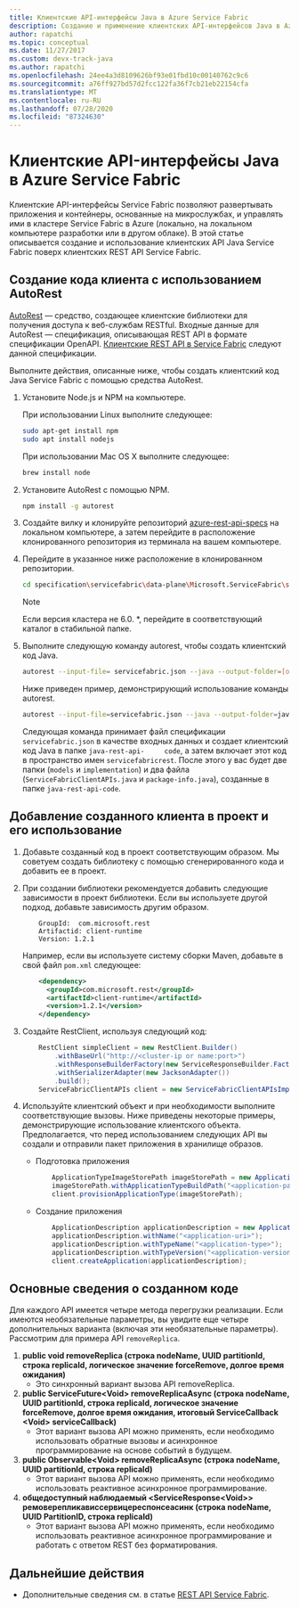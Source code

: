 ```yaml
---
title: Клиентские API-интерфейсы Java в Azure Service Fabric
description: Создание и применение клиентских API-интерфейсов Java в Azure Service Fabric с использованием спецификации клиентских REST API в Service Fabric
author: rapatchi
ms.topic: conceptual
ms.date: 11/27/2017
ms.custom: devx-track-java
ms.author: rapatchi
ms.openlocfilehash: 24ee4a3d8109626bf93e01fbd10c00140762c9c6
ms.sourcegitcommit: a76ff927bd57d2fcc122fa36f7cb21eb22154cfa
ms.translationtype: MT
ms.contentlocale: ru-RU
ms.lasthandoff: 07/28/2020
ms.locfileid: "87324630"
---
```

# <a name="azure-service-fabric-java-client-apis"></a>Клиентские API-интерфейсы Java в Azure Service Fabric

Клиентские API-интерфейсы Service Fabric позволяют развертывать приложения и контейнеры, основанные на микрослужбах, и управлять ими в кластере Service Fabric в Azure (локально, на локальном компьютере разработки или в другом облаке). В этой статье описывается создание и использование клиентских API Java Service Fabric поверх клиентских REST API Service Fabric.

## <a name="generate-the-client-code-using-autorest"></a>Создание кода клиента с использованием AutoRest

[AutoRest](https://github.com/Azure/autorest) — средство, создающее клиентские библиотеки для получения доступа к веб-службам RESTful. Входные данные для AutoRest — спецификация, описывающая REST API в формате спецификации OpenAPI. [Клиентские REST API в Service Fabric](https://github.com/Azure/azure-rest-api-specs/tree/master/specification/servicefabric/data-plane) следуют данной спецификации.

Выполните действия, описанные ниже, чтобы создать клиентский код Java Service Fabric с помощью средства AutoRest.

1. Установите Node.js и NPM на компьютере.

    При использовании Linux выполните следующее:
    ```bash
    sudo apt-get install npm
    sudo apt install nodejs
    ```
    При использовании Mac OS X выполните следующее:
    ```bash
    brew install node
    ```

2. Установите AutoRest с помощью NPM.
    ```bash
    npm install -g autorest
    ```

3. Создайте вилку и клонируйте репозиторий [azure-rest-api-specs](https://github.com/Azure/azure-rest-api-specs) на локальном компьютере, а затем перейдите в расположение клонированного репозитория из терминала на вашем компьютере.


4. Перейдите в указанное ниже расположение в клонированном репозитории.
    ```bash
    cd specification\servicefabric\data-plane\Microsoft.ServiceFabric\stable\6.0
    ```

    > [!NOTE]
    > Если версия кластера не 6.0. *, перейдите в соответствующий каталог в стабильной папке.
    >   

5. Выполните следующую команду autorest, чтобы создать клиентский код Java.
    
    ```bash
    autorest --input-file= servicefabric.json --java --output-folder=[output-folder-name] --namespace=[namespace-of-generated-client]
    ```
   Ниже приведен пример, демонстрирующий использование команды autorest.
   
    ```bash
    autorest --input-file=servicefabric.json --java --output-folder=java-rest-api-code --namespace=servicefabricrest
    ```
   
   Следующая команда принимает файл спецификации ``servicefabric.json`` в качестве входных данных и создает клиентский код Java в папке ``java-rest-api-     code``, а затем включает этот код в пространство имен ``servicefabricrest``. После этого у вас будет две папки (``models`` и ``implementation``) и два файла (``ServiceFabricClientAPIs.java`` и ``package-info.java``), созданные в папке ``java-rest-api-code``.


## <a name="include-and-use-the-generated-client-in-your-project"></a>Добавление созданного клиента в проект и его использование

1. Добавьте созданный код в проект соответствующим образом. Мы советуем создать библиотеку с помощью сгенерированного кода и добавить ее в проект.
2. При создании библиотеки рекомендуется добавить следующие зависимости в проект библиотеки. Если вы используете другой подход, добавьте зависимость другим образом.

    ```
        GroupId:  com.microsoft.rest
        Artifactid: client-runtime
        Version: 1.2.1
    ```
    Например, если вы используете систему сборки Maven, добавьте в свой файл ``pom.xml`` следующее:

    ```xml
        <dependency>
          <groupId>com.microsoft.rest</groupId>
          <artifactId>client-runtime</artifactId>
          <version>1.2.1</version>
        </dependency>
    ```

3. Создайте RestClient, используя следующий код:

    ```java
        RestClient simpleClient = new RestClient.Builder()
            .withBaseUrl("http://<cluster-ip or name:port>")
            .withResponseBuilderFactory(new ServiceResponseBuilder.Factory())
            .withSerializerAdapter(new JacksonAdapter())
            .build();
        ServiceFabricClientAPIs client = new ServiceFabricClientAPIsImpl(simpleClient);
    ```
4. Используйте клиентский объект и при необходимости выполните соответствующие вызовы. Ниже приведены некоторые примеры, демонстрирующие использование клиентского объекта. Предполагается, что перед использованием следующих API вы создали и отправили пакет приложения в хранилище образов.
    * Подготовка приложения
    
        ```java
            ApplicationTypeImageStorePath imageStorePath = new ApplicationTypeImageStorePath();
            imageStorePath.withApplicationTypeBuildPath("<application-path-in-image-store>");
            client.provisionApplicationType(imageStorePath);
        ```
    * Создание приложения

        ```java
            ApplicationDescription applicationDescription = new ApplicationDescription();
            applicationDescription.withName("<application-uri>");
            applicationDescription.withTypeName("<application-type>");
            applicationDescription.withTypeVersion("<application-version>");
            client.createApplication(applicationDescription);
        ```

## <a name="understanding-the-generated-code"></a>Основные сведения о созданном коде
Для каждого API имеется четыре метода перегрузки реализации. Если имеются необязательные параметры, вы увидите еще четыре дополнительных варианта (включая эти необязательные параметры). Рассмотрим для примера API ``removeReplica``.
 1. **public void removeReplica (строка nodeName, UUID partitionId, строка replicaId, логическое значение forceRemove, долгое время ожидания)**
    * Это синхронный вариант вызова API removeReplica.
 2. **public ServiceFuture\<Void> removeReplicaAsync (строка nodeName, UUID partitionId, строка replicaId, логическое значение forceRemove, долгое время ожидания, итоговый ServiceCallback \<Void> serviceCallback)**
    * Этот вариант вызова API можно применять, если необходимо использовать обратные вызовы и асинхронное программирование на основе событий в будущем.
 3. **public Observable\<Void> removeReplicaAsync (строка nodeName, UUID partitionId, строка replicaId)**
    * Этот вариант вызова API можно применять, если необходимо использовать реактивное асинхронное программирование.
 4. **общедоступный наблюдаемый \<ServiceResponse\<Void>> ремоверепликависсервицереспонсеасинк (строка nodeName, UUID PartitionID, строка replicaId)**
    * Этот вариант вызова API можно применять, если необходимо использовать реактивное асинхронное программирование и работать с ответом REST без форматирования.

## <a name="next-steps"></a>Дальнейшие действия
* Дополнительные сведения см. в статье [REST API Service Fabric](/rest/api/servicefabric/).
